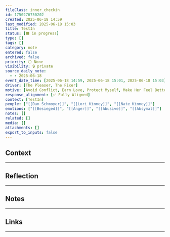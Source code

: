 ```yaml
---
fileClass: inner_checkin
id: 1750276750202
created: 2025-06-18 14:59
last_modified: 2025-06-18 15:03
title: TestIn
status: [🟧 in progress]
type: []
tags: []
category: note
entered: false
archived: false
priority: ⚪ None
visibility: 🔒 private
source_daily_note:
  - - 2025-06-18
event_date_time: [2025-06-18 14:59, 2025-06-18 15:01, 2025-06-18 15:03]
driver: [The Pleaser, The Fixer]
motive: [Avoid Conflict, Earn Love, Protect Myself, Make Her Feel Better]
response_alignment: [✅ Fully Aligned]
context: [TestIn]
people: ["[[Dan Schmoyer]]", "[[Lori Kinney]]", "[[Nate Kinney]]"]
emotions: ["[[Besieged]]", "[[Anger]]", "[[Abusive]]", "[[Absymal]]"]
notes: []
related: []
media: []
attachments: []
export_to_inputs: false
---
```


## Context
---

## Reflection
---

## Notes 
---

## Links
---

